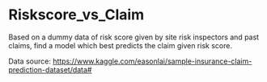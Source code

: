 # Riskscore_vs_Claim
Based on a dummy data of risk score given by site risk inspectors and past claims, find a model which best predicts the claim given risk score.

Data source: https://www.kaggle.com/easonlai/sample-insurance-claim-prediction-dataset/data#
